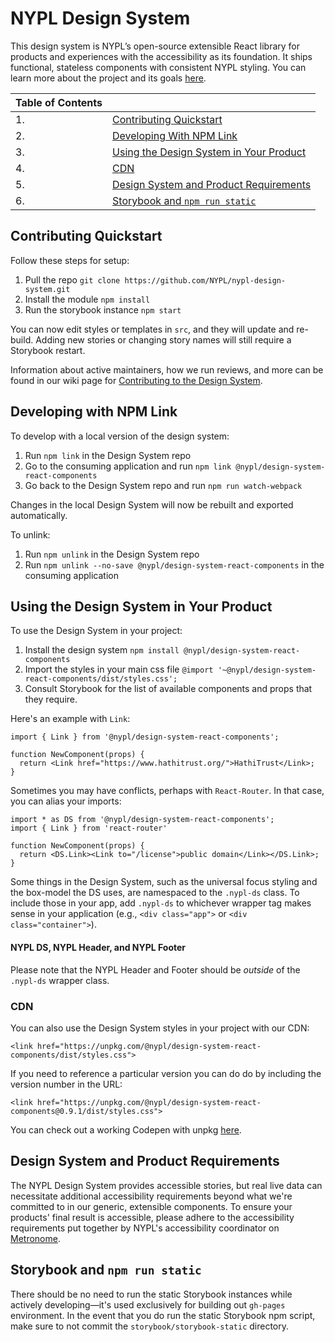 # NYPL Design System

This design system is NYPL’s open-source extensible React library for products and experiences with the accessibility as its foundation. It ships functional, stateless components with consistent NYPL styling. You can learn more about the project and its goals [here](https://confluence.nypl.org/display/DIGTL/NYPL+Design+System).

| Table of Contents |                                                                                     |
| ----------------- | ----------------------------------------------------------------------------------- |
| 1.                | [Contributing Quickstart](#contributing-quickstart)                                 |
| 2.                | [Developing With NPM Link](#developing-with-npm-link)                               |
| 3.                | [Using the Design System in Your Product](#using-the-design-system-in-your-product) |
| 4.                | [CDN](#cdn)                                                                         |
| 5.                | [Design System and Product Requirements](#design-system-and-product-requirements)   |
| 6.                | [Storybook and `npm run static`](#storybook-and-npm-run-static)                     |

## Contributing Quickstart

Follow these steps for setup:

1. Pull the repo `git clone https://github.com/NYPL/nypl-design-system.git`
2. Install the module `npm install`
3. Run the storybook instance `npm start`

You can now edit styles or templates in `src`, and they will update and re-build.
Adding new stories or changing story names will still require a Storybook restart.

Information about active maintainers, how we run reviews, and more can be found in our wiki page for [Contributing to the Design System](https://github.com/NYPL/nypl-design-system/wiki/Contributing-to-the-Design-System).

## Developing with NPM Link

To develop with a local version of the design system:

1. Run `npm link` in the Design System repo
2. Go to the consuming application and run `npm link @nypl/design-system-react-components`
3. Go back to the Design System repo and run `npm run watch-webpack`

Changes in the local Design System will now be rebuilt and exported automatically.

To unlink:

1. Run `npm unlink` in the Design System repo
2. Run `npm unlink --no-save @nypl/design-system-react-components` in the consuming application

## Using the Design System in Your Product

To use the Design System in your project:

1. Install the design system `npm install @nypl/design-system-react-components`
2. Import the styles in your main css file `@import '~@nypl/design-system-react-components/dist/styles.css';`
3. Consult Storybook for the list of available components and props that they require.

Here's an example with `Link`:

```
import { Link } from '@nypl/design-system-react-components';

function NewComponent(props) {
  return <Link href="https://www.hathitrust.org/">HathiTrust</Link>;
}
```

Sometimes you may have conflicts, perhaps with `React-Router`. In that case, you can alias your imports:

```
import * as DS from '@nypl/design-system-react-components';
import { Link } from 'react-router'

function NewComponent(props) {
  return <DS.Link><Link to="/license">public domain</Link></DS.Link>;
}
```

Some things in the Design System, such as the universal focus styling and the box-model the DS uses, are namespaced to the `.nypl-ds` class. To include those in your app, add `.nypl-ds` to whichever wrapper tag makes sense in your application (e.g., `<div class="app">` or `<div class="container">`).

#### NYPL DS, NYPL Header, and NYPL Footer

Please note that the NYPL Header and Footer should be _outside_ of the `.nypl-ds` wrapper class.

### CDN

You can also use the Design System styles in your project with our CDN:

`<link href="https://unpkg.com/@nypl/design-system-react-components/dist/styles.css">`

If you need to reference a particular version you can do do by including the version number in the URL:

`<link href="https://unpkg.com/@nypl/design-system-react-components@0.9.1/dist/styles.css">`

You can check out a working Codepen with unpkg [here](https://codepen.io/scoooooooby/pen/wvGzebO).

## Design System and Product Requirements

The NYPL Design System provides accessible stories, but real live data can necessitate additional accessibility requirements beyond what we're committed to in our generic, extensible components. To ensure your products' final result is accessible, please adhere to the accessibility requirements put together by NYPL's accessibility coordinator on [Metronome](http://themetronome.co/).

## Storybook and `npm run static`

There should be no need to run the static Storybook instances while actively developing—it's used exclusively for building out `gh-pages` environment. In the event that you do run the static Storybook npm script, make sure to not commit the `storybook/storybook-static` directory.
